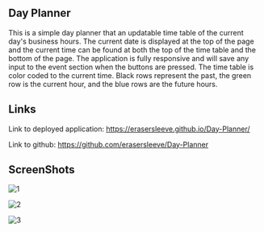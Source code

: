 ## Day Planner
This is a simple day planner that an updatable time table of the current day's business hours. The current date is displayed at the top of the page and the current time can be found at both the top of the time table and the bottom of the page. The application is fully responsive and will save any input to the event section when the buttons are pressed. The time table is color coded to the current time. Black rows represent the past, the green row is the current hour, and the blue rows are the future hours.

<!-- Should I put a key on the page to indicate what color things are meant to be? Will a grade be able to sort it out especially if they grade at night? -->

<!-- add a clear button -->

## Links

Link to deployed application: https://erasersleeve.github.io/Day-Planner/

Link to github: https://github.com/erasersleeve/Day-Planner

## ScreenShots

![1]()

![2]()

![3]()

